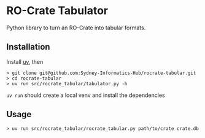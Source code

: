 # RO-Crate Tabulator

Python library to turn an RO-Crate into tabular formats.

## Installation

Install [uv](https://docs.astral.sh/uv/), then

    > git clone git@github.com:Sydney-Informatics-Hub/rocrate-tabular.git
    > cd rocrate-tabular
    > uv run src/rocrate_tabular/tabulator.py -h

`uv run` should create a local venv and install the dependencies

## Usage

    > uv run src/rocrate_tabular/rocrate_tabular.py path/to/crate crate.db 


